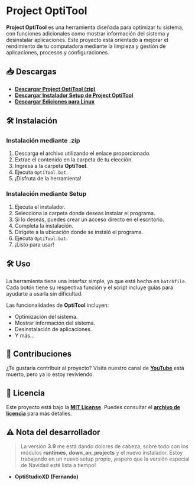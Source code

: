 # **Project OptiTool**

**Project OptiTool** es una herramienta diseñada para optimizar tu sistema, con funciones adicionales como mostrar información del sistema y desinstalar aplicaciones. 
Este proyecto está orientado a mejorar el rendimiento de tu computadora mediante la limpieza y gestión de aplicaciones, procesos y configuraciones.

## 📥 Descargas

- [**Descargar Project OptiTool (zip)**](https://github.com/OptiStudioXD/OptiTool/releases/)
- [**Descargar Instalador Setup de Project OptiTool**](https://github.com/OptiStudioXD/OptiTool/releases/download/3.5/OptiTool_setup_es.exe)
- [**Descargar Ediciones para Linux**](https://goo.su/YCrUsg)

## 🛠️ Instalación

### Instalación mediante .zip

1. Descarga el archivo utilizando el enlace proporcionado.
2. Extrae el contenido en la carpeta de tu elección.
3. Ingresa a la carpeta **OptiTool**.
4. Ejecuta `OptiTool.bat`.
5. ¡Disfruta de la herramienta!

### Instalación mediante Setup

1. Ejecuta el instalador.
2. Selecciona la carpeta donde deseas instalar el programa.
3. Si lo deseas, puedes crear un acceso directo en el escritorio.
4. Completa la instalación.
5. Dirígete a la ubicación donde se instaló el programa.
6. Ejecuta `OptiTool.bat`.
7. ¡Listo para usar!

## 🛠️ Uso

La herramienta tiene una interfaz simple, ya que está hecha en `batchfile`. Cada botón tiene su respectiva función y el script incluye guías para ayudarte a usarla sin dificultad.

Las funcionalidades de **OptiTool** incluyen:
- Optimización del sistema.
- Mostrar información del sistema.
- Desinstalación de aplicaciones.
- Y más...

## 🤝 Contribuciones

¿Te gustaría contribuir al proyecto? Visita nuestro canal de [**YouTube**](https://www.youtube.com/channel/UCwPlfaBfRgrAqPe8rZZmQew) está muerto, pero ya lo estoy reviviendo.

## 📜 Licencia

Este proyecto está bajo la [**MIT License**](https://goo.su/Zn6m). Puedes consultar el [**archivo de licencia**](https://goo.su/6wW3oc) para más detalles.

## ⚠️ Nota del desarrollador

> La versión **3.9** me está dando dolores de cabeza, sobre todo con los módulos **runtimes**, **down_an_projects** y el nuevo instalador. Estoy trabajando en un nuevo setup propio, ¡espero que la versión especial de Navidad esté lista a tiempo! 

- **OptiStudioXD (Fernando)**
